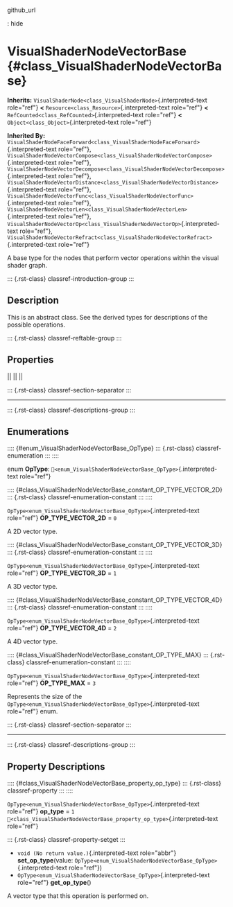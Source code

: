 github_url

:   hide

# VisualShaderNodeVectorBase {#class_VisualShaderNodeVectorBase}

**Inherits:**
`VisualShaderNode<class_VisualShaderNode>`{.interpreted-text role="ref"}
**\<** `Resource<class_Resource>`{.interpreted-text role="ref"} **\<**
`RefCounted<class_RefCounted>`{.interpreted-text role="ref"} **\<**
`Object<class_Object>`{.interpreted-text role="ref"}

**Inherited By:**
`VisualShaderNodeFaceForward<class_VisualShaderNodeFaceForward>`{.interpreted-text
role="ref"},
`VisualShaderNodeVectorCompose<class_VisualShaderNodeVectorCompose>`{.interpreted-text
role="ref"},
`VisualShaderNodeVectorDecompose<class_VisualShaderNodeVectorDecompose>`{.interpreted-text
role="ref"},
`VisualShaderNodeVectorDistance<class_VisualShaderNodeVectorDistance>`{.interpreted-text
role="ref"},
`VisualShaderNodeVectorFunc<class_VisualShaderNodeVectorFunc>`{.interpreted-text
role="ref"},
`VisualShaderNodeVectorLen<class_VisualShaderNodeVectorLen>`{.interpreted-text
role="ref"},
`VisualShaderNodeVectorOp<class_VisualShaderNodeVectorOp>`{.interpreted-text
role="ref"},
`VisualShaderNodeVectorRefract<class_VisualShaderNodeVectorRefract>`{.interpreted-text
role="ref"}

A base type for the nodes that perform vector operations within the
visual shader graph.

::: {.rst-class}
classref-introduction-group
:::

## Description

This is an abstract class. See the derived types for descriptions of the
possible operations.

::: {.rst-class}
classref-reftable-group
:::

## Properties

||
||
||

::: {.rst-class}
classref-section-separator
:::

------------------------------------------------------------------------

::: {.rst-class}
classref-descriptions-group
:::

## Enumerations

:::: {#enum_VisualShaderNodeVectorBase_OpType}
::: {.rst-class}
classref-enumeration
:::
::::

enum **OpType**:
`🔗<enum_VisualShaderNodeVectorBase_OpType>`{.interpreted-text
role="ref"}

:::: {#class_VisualShaderNodeVectorBase_constant_OP_TYPE_VECTOR_2D}
::: {.rst-class}
classref-enumeration-constant
:::
::::

`OpType<enum_VisualShaderNodeVectorBase_OpType>`{.interpreted-text
role="ref"} **OP_TYPE_VECTOR_2D** = `0`

A 2D vector type.

:::: {#class_VisualShaderNodeVectorBase_constant_OP_TYPE_VECTOR_3D}
::: {.rst-class}
classref-enumeration-constant
:::
::::

`OpType<enum_VisualShaderNodeVectorBase_OpType>`{.interpreted-text
role="ref"} **OP_TYPE_VECTOR_3D** = `1`

A 3D vector type.

:::: {#class_VisualShaderNodeVectorBase_constant_OP_TYPE_VECTOR_4D}
::: {.rst-class}
classref-enumeration-constant
:::
::::

`OpType<enum_VisualShaderNodeVectorBase_OpType>`{.interpreted-text
role="ref"} **OP_TYPE_VECTOR_4D** = `2`

A 4D vector type.

:::: {#class_VisualShaderNodeVectorBase_constant_OP_TYPE_MAX}
::: {.rst-class}
classref-enumeration-constant
:::
::::

`OpType<enum_VisualShaderNodeVectorBase_OpType>`{.interpreted-text
role="ref"} **OP_TYPE_MAX** = `3`

Represents the size of the
`OpType<enum_VisualShaderNodeVectorBase_OpType>`{.interpreted-text
role="ref"} enum.

::: {.rst-class}
classref-section-separator
:::

------------------------------------------------------------------------

::: {.rst-class}
classref-descriptions-group
:::

## Property Descriptions

:::: {#class_VisualShaderNodeVectorBase_property_op_type}
::: {.rst-class}
classref-property
:::
::::

`OpType<enum_VisualShaderNodeVectorBase_OpType>`{.interpreted-text
role="ref"} **op_type** = `1`
`🔗<class_VisualShaderNodeVectorBase_property_op_type>`{.interpreted-text
role="ref"}

::: {.rst-class}
classref-property-setget
:::

- `void (No return value.)`{.interpreted-text role="abbr"}
  **set_op_type**(value:
  `OpType<enum_VisualShaderNodeVectorBase_OpType>`{.interpreted-text
  role="ref"})
- `OpType<enum_VisualShaderNodeVectorBase_OpType>`{.interpreted-text
  role="ref"} **get_op_type**()

A vector type that this operation is performed on.
